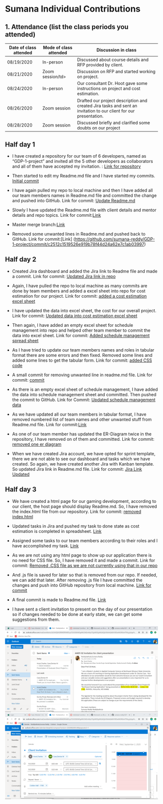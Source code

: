 # Sumana Individual Contributions

## 1.	Attendance (list the class periods you attended)

<table class="tg">
<thead>
  <tr>
    <th class="tg-0lax">Date of class attended</th>
    <th class="tg-0lax">Mode of class attended</th>
    <th class="tg-0lax">Discussion in class</th>
  </tr>
</thead>
<tbody>
  <tr>
    <td class="tg-0lax">08/19/2020</td>
    <td class="tg-0lax">In-person</td>
    <td class="tg-0lax">Discussed about course details and RFP provided by client.</td>
  </tr>
  <tr>
    <td class="tg-0lax">08/21/2020</td>
    <td class="tg-0lax">Zoom session/td>
    <td class="tg-0lax">Discussion on RFP and started working on project.</td>
  </tr>
  <tr>
    <td class="tg-0lax">08/24/2020</td>
    <td class="tg-0lax">In-person</td>
    <td class="tg-0lax">Our consultant Dr. Hoot gave some instructions on project and cost estimation.</td>
  </tr>
  <tr>
    <td class="tg-0lax">08/26/2020</td>
    <td class="tg-0lax">Zoom session</td>
    <td class="tg-0lax">Drafted our project description and created Jira tasks and sent an invitation to our client for our presentation.</td>
  </tr>
  <tr>
    <td class="tg-0lax">08/28/2020</td>
    <td class="tg-0lax">Zoom session</td>
    <td class="tg-0lax">Discussed briefly and clarified some doubts on our project</td>
  </tr>
  
</tbody>
</table>

## Half day 1

- I have created a repository for our team of 6 developers, named as “GDP-1-project” and invited all the 5 other developers as collaborators and all of them have accepted my invitation. : [Link for repository](https://github.com/sumana-reddy/GDP-1-project)

- Then started to edit my Readme.md file and I have started my commits. [Initial commit](https://github.com/sumana-reddy/GDP-1-project/commit/47675b6e37b8208918186c42fd9d72705a42c947)

- I have again pulled my repo to local machine and then I have added all our team members names in Readme.md file and committed the change and pushed into GitHub. 
Link for commit: [Update Readme.md](https://github.com/sumana-reddy/GDP-1-project/commit/7aab1394d1c71129fdc6a8a151aee834f690ab96)

- Slowly I have updated the Readme.md file with client details and mentor details and repo topics.
Link for commit:[Link](https://github.com/sumana-reddy/GDP-1-project/commit/08d0a75c657ab866ea4eca4bf26d4d9ad01bfcde)

- Master merge branch:[Link](https://github.com/sumana-reddy/GDP-1-project/commit/ad677cd4e1d2ee26c9db4549cbe2a1e25367c1ba)

- Removed some unwanted lines in Readme.md and pushed back to GitHub.
Link for commit:[Link] (https://github.com/sumana-reddy/GDP-1-project/commit/c2512c1519526e919b78f44d24a62e7c1ab03997)



##	Half day 2
- Created Jira dashboard and added the Jira link to Readme file and made a commit.
Link for commit: [Updated Jira link in repo](https://github.com/sumana-reddy/GDP-1-project/commit/f29d0c1a3e8eef1e11d167930fc02b46384e74db)

- Again, I have pulled the repo to local machine as many commits are done by team members and added a excel sheet into repo for cost estimation for our project.
Link for commit: [added a cost estimation excel sheet](https://github.com/sumana-reddy/GDP-1-project/commit/1cebf33b2a9b034a8ffa128b71f500a48cb42803)

- I have updated the data into excel sheet, the cost for our overall project.
Link for commit: [Updated data into cost estimation excel sheet](https://github.com/sumana-reddy/GDP-1-project/commit/cab0f5ba4801d0cb6d880a743413195d6a952cd7)

- Then again, I have added an empty excel sheet for schedule management into repo and helped other team member to commit the data into excel sheet.
Link for commit: [Added schedule management spread sheet](https://github.com/sumana-reddy/GDP-1-project/commit/e19a48768f1e8cb910b77937f22754d3b4fa9844)

- As I have tried to update our team members names and roles in tabular format there are some errors and then fixed. Removed some lines and added some lines to get the tabular form.
Link for commit: [added CSS code](https://github.com/sumana-reddy/GDP-1-project/commit/8dcdf7f77851f15a41f2657c3ff27ef78a97460a)

- A small commit for removing unwanted line in readme.md file.
Link for commit: [commit](https://github.com/sumana-reddy/GDP-1-project/commit/ab69c9fc78744620e69c0575a8fe500fe8a845cb)

- As there is an empty excel sheet of schedule management, I have added the data into schedule management sheet and committed. Then pushed the commit to GitHub.
Link for Commit: [Updated schedule management data](https://github.com/sumana-reddy/GDP-1-project/commit/3ffa3f3f0d0b098a3b3474a76807f42ab805ae91)

- As we have updated all our team members in tabular format, I have removed numbered list of team names and other unwanted stuff from Readme.md file.
Link for commit:[Link](https://github.com/sumana-reddy/GDP-1-project/commit/798980c3882100d8260edc8a2536134986f7eb9c)

- As one of our team member has updated the ER-Diagram twice in the repository, I have removed on of them and committed.
Link for commit: [removed one er diagram](https://github.com/sumana-reddy/GDP-1-project/commit/5ae1eeae6a5628f95fe2deba9e7550d3e10b93e5)

- When we have created Jira account, we have opted for sprint template, there we are not able to see our dashboard and tasks which we have created. So again, we have created another Jira with Kanban template. So updated Jira link in Readme.md file.
Link for commit: [Jira Link Updated](https://github.com/sumana-reddy/GDP-1-project/commit/2a1cd4ce05f27daec7cf6be3805533c6c306efee)


##  Half day 3

- We have created a html page for our gaming development, according to our client, the host page should display Readme.md. So, I have removed the index.html file from our repository.
Link for commit: [removed index.html](https://github.com/sumana-reddy/GDP-1-project/commit/7a3643a6632bb9bdc9aebc59d460542d9f89e8d6) 

- Updated tasks in Jira and pushed my task to done state as cost estimation is completed in spreadsheet.
[Link](https://vikasbaswapuram.atlassian.net/secure/RapidBoard.jspa?rapidView=1&projectKey=NGA&selectedIssue=NGA-4) 

- Assigned some tasks to our team members according to their roles and I have accomplished my task.
[Link](https://vikasbaswapuram.atlassian.net/secure/RapidBoard.jspa?rapidView=1&projectKey=NGA&selectedIssue=NGA-4)

- As we are not using any html page to show up our application there is no need for CSS file. So, I have removed it and made a commit.
Link for commit: [Removed .CSS file as we are not currently using that in our repo](https://github.com/sumana-reddy/GDP-1-project/commit/25e5495179d090c12c0e11402737a7258ac67b2a)

- And .js file is saved for later so that is removed from our repo. If needed, we can add that later. After removing .js file I have committed the changes and push into GitHub repository from local machine.
[Link for commit](https://github.com/sumana-reddy/GDP-1-project/commit/aa65c69cb2d4cf68abeba3c9f76334198df0a91e)

- A final commit is made to Readme.md file.  [Link](https://github.com/sumana-reddy/GDP-1-project/commit/b4d577fce2d581c6a79d4194850e684416611375)

- I have sent a client invitation to present on the day of our presentation so if changes needed to be done at early state, we can get some suggestions from them.

<img src = "proposed\Screenshot5.png">

<img src = "proposed\Screenshot6.png">




